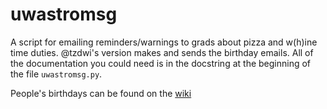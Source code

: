 uwastromsg
==========

A script for emailing reminders/warnings to grads about pizza and w(h)ine time duties. @tzdwi's version makes and sends the birthday emails. All of the documentation you could need is in the docstring at the beginning of the file `uwastromsg.py`. 

People's birthdays can be found on the [wiki](http://depts.washington.edu/astron/w/index.php?title=Community:Phone_List) 

